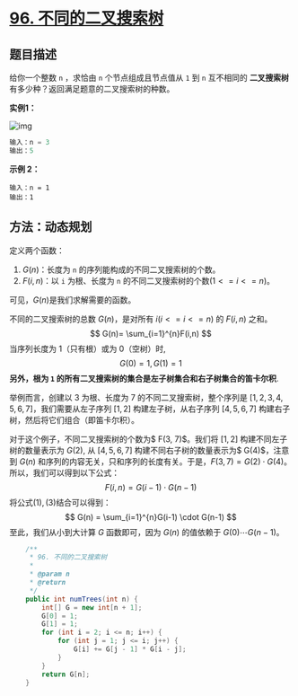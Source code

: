 # [96. 不同的二叉搜索树](https://leetcode-cn.com/problems/unique-binary-search-trees/)

## 题目描述

给你一个整数 `n` ，求恰由 `n` 个节点组成且节点值从 `1` 到 `n` 互不相同的 **二叉搜索树** 有多少种？返回满足题意的二叉搜索树的种数。

**实例1：**

![img](https://gitee.com/yun-xiaojie/blog-image/raw/master/img/uniquebstn3.jpg)

```java
输入：n = 3
输出：5
```

**示例 2：**

```
输入：n = 1
输出：1
```

## 方法：动态规划

定义两个函数：

1. $G(n)$：长度为 `n` 的序列能构成的不同二叉搜索树的个数。
2. $F(i,n)$：以 `i` 为根、长度为 `n` 的不同二叉搜索树的个数($1<=i<=n$)。

可见，$G(n)$是我们求解需要的函数。

不同的二叉搜索树的总数 $G(n)$，是对所有 $i(i<=i<=n)$ 的 $F(i,n)$ 之和。
$$
G(n)= \sum_{i=1}^{n}F(i,n)
$$
当序列长度为 1（只有根）或为 0（空树）时,
$$
G(0)=1, G(1)=1
$$
**另外，根为 `1` 的所有二叉搜索树的集合是左子树集合和右子树集合的笛卡尔积**.

举例而言，创建以 $3$ 为根、长度为 $7$ 的不同二叉搜索树，整个序列是 $[1, 2, 3, 4, 5, 6, 7]$，我们需要从左子序列 $[1, 2]$ 构建左子树，从右子序列 $[4, 5, 6, 7]$ 构建右子树，然后将它们组合（即笛卡尔积）。

对于这个例子，不同二叉搜索树的个数为$ F(3, 7)$。我们将 $[1,2]$ 构建不同左子树的数量表示为 $G(2)$, 从 $[4, 5, 6, 7]$ 构建不同右子树的数量表示为$ G(4)$，注意到 $G(n)$ 和序列的内容无关，只和序列的长度有关。于是，$F(3,7) = G(2) \cdot G(4)$。所以，我们可以得到以下公式：
$$
F(i,n) = G(i-1) \cdot G(n-1)
$$
将公式$(1), (3)$结合可以得到：
$$
G(n) = \sum_{i=1}^{n}G(i-1) \cdot G(n-1)
$$
至此，我们从小到大计算 $G$ 函数即可，因为 $G(n)$ 的值依赖于 $G(0) \cdots G(n-1)$。

```java
    /**
     * 96. 不同的二叉搜索树
     *
     * @param n
     * @return
     */
    public int numTrees(int n) {
        int[] G = new int[n + 1];
        G[0] = 1;
        G[1] = 1;
        for (int i = 2; i <= n; i++) {
            for (int j = 1; j <= i; j++) {
                G[i] += G[j - 1] * G[i - j];
            }
        }
        return G[n];
    }
```

